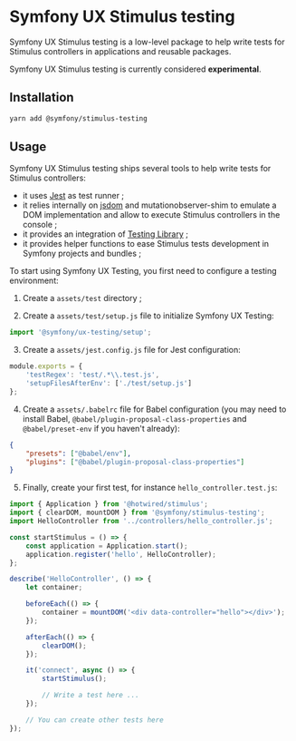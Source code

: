 # Symfony UX Stimulus testing

Symfony UX Stimulus testing is a low-level package to help write tests for Stimulus controllers
in applications and reusable packages.

Symfony UX Stimulus testing is currently considered **experimental**.

## Installation

```sh
yarn add @symfony/stimulus-testing
```

## Usage

Symfony UX Stimulus testing ships several tools to help write tests for Stimulus controllers:

* it uses [Jest](https://jestjs.io/) as test runner ;
* it relies internally on [jsdom](https://github.com/jsdom/jsdom) and mutationobserver-shim to emulate a DOM
  implementation and allow to execute Stimulus controllers in the console ; 
* it provides an integration of [Testing Library](https://testing-library.com/) ;
* it provides helper functions to ease Stimulus tests development in Symfony projects and bundles ;

To start using Symfony UX Testing, you first need to configure a testing environment:

1. Create a `assets/test` directory ;

2. Create a `assets/test/setup.js` file to initialize Symfony UX Testing:   

```js
import '@symfony/ux-testing/setup';
```

3. Create a `assets/jest.config.js` file for Jest configuration:
 
```js
module.exports = {
    'testRegex': 'test/.*\\.test.js',
    'setupFilesAfterEnv': ['./test/setup.js']
};
```

4. Create a `assets/.babelrc` file for Babel configuration (you may need to install Babel, 
`@babel/plugin-proposal-class-properties` and `@babel/preset-env` if you haven't already):

```json
{
    "presets": ["@babel/env"],
    "plugins": ["@babel/plugin-proposal-class-properties"]
}
```

5. Finally, create your first test, for instance `hello_controller.test.js`:

```js
import { Application } from '@hotwired/stimulus';
import { clearDOM, mountDOM } from '@symfony/stimulus-testing';
import HelloController from '../controllers/hello_controller.js';

const startStimulus = () => {
    const application = Application.start();
    application.register('hello', HelloController);
};

describe('HelloController', () => {
    let container;

    beforeEach(() => {
        container = mountDOM('<div data-controller="hello"></div>');
    });

    afterEach(() => {
        clearDOM();
    });

    it('connect', async () => {
        startStimulus();

        // Write a test here ...
    });

    // You can create other tests here
});
```
